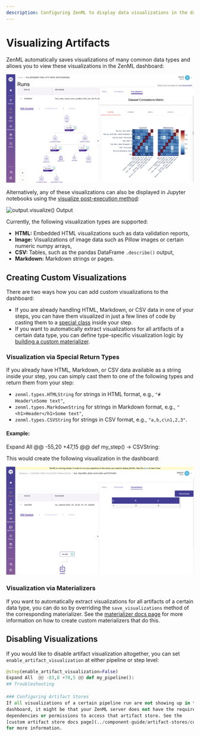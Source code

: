 ```yaml
---
description: Configuring ZenML to display data visualizations in the dashboard.
---
```


 # Visualizing Artifacts

 ZenML automatically saves visualizations of many common data types and allows 
 you to view these visualizations in the ZenML dashboard:

 ![ZenML Artifact Visualizations](../../.gitbook/assets/artifact_visualization_dashboard.png)

 Alternatively, any of these visualizations can also be displayed in Jupyter 
 notebooks using the 
 [visualize post-execution method](../starter-guide/fetch-runs-after-execution.md#visualizing-artifacts):

 ![output.visualize() Output](../../.gitbook/assets/artifact\_visualization\_evidently.png)

 Currently, the following visualization types are supported:
 - **HTML:** Embedded HTML visualizations such as data validation reports,
 - **Image:** Visualizations of image data such as Pillow images or certain 
 numeric numpy arrays,
 - **CSV:** Tables, such as the pandas DataFrame `.describe()` output,
 - **Markdown:** Markdown strings or pages.

 ## Creating Custom Visualizations

 There are two ways how you can add custom visualizations to the dashboard:
 - If you are already handling HTML, Markdown, or CSV data in one of your
 steps, you can have them visualized in just a few lines of code by casting them 
 to a [special class](#visualization-via-special-return-types) inside your step.
 - If you want to automatically extract visualizations for all artifacts of a
 certain data type, you can define type-specific visualization logic by 
 [building a custom materializer](#visualization-via-materializers).

 ### Visualization via Special Return Types
 If you already have HTML, Markdown, or CSV data available as a string inside
 your step, you can simply cast them to one of the following types and return
 them from your step:
 - `zenml.types.HTMLString` for strings in HTML format, e.g., 
 `"# Header\nSome text"`,
 - `zenml.types.MarkdownString` for strings in Markdown format, e.g., 
 `"<h1>Header</h1>Some text"`,
 - `zenml.types.CSVString` for strings in CSV format, e.g., `"a,b,c\n1,2,3"`.

 #### Example:

Expand All	@@ -55,20 +47,15 @@ def my_step() -> CSVString:

 This would create the following visualization in the dashboard:

 ![CSV Visualization Example](../../.gitbook/assets/artifact_visualization_csv.png)

 ### Visualization via Materializers

 If you want to automatically extract visualizations for all artifacts of a
 certain data type, you can do so by overriding the `save_visualizations` method 
 of the corresponding materializer. See the 
 [materializer docs page](./handle-custom-data-types.md#optional-how-to-visualize-the-artifact) 
 for more information on how to create custom materializers that do this.

 ## Disabling Visualizations

 If you would like to disable artifact visualization altogether, you can set 
 `enable_artifact_visualization` at either pipeline or step level:

 ```python
 @step(enable_artifact_visualization=False)
Expand All	@@ -83,8 +70,5 @@ def my_pipeline():
 ## Troubleshooting

 ### Configuring Artifact Stores
 If all visualizations of a certain pipeline run are not showing up in the
 dashboard, it might be that your ZenML server does not have the required
 dependencies or permissions to access that artifact store. See the
 [custom artifact store docs page](../component-guide/artifact-stores/custom.md#enabling-artifact-visualizations-with-custom-artifact-stores)
 for more information.